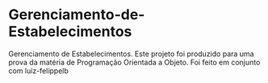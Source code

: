 # Gerenciamento-de-Estabelecimentos
Gerenciamento de Estabelecimentos. Este projeto foi produzido para uma prova da matéria de Programação Orientada a Objeto. Foi feito em conjunto com luiz-felippelb
